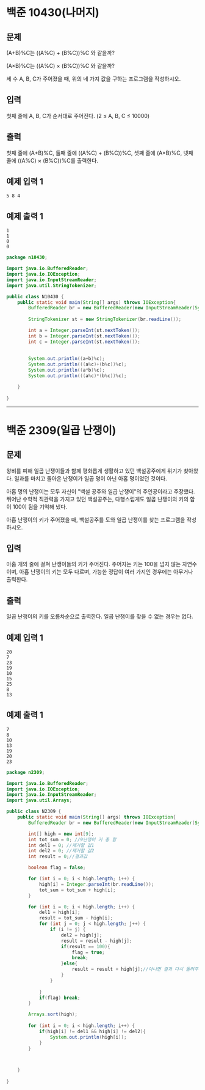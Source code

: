 # 백준 10430(나머지)

## 문제

(A+B)%C는 ((A%C) + (B%C))%C 와 같을까?

(A×B)%C는 ((A%C) × (B%C))%C 와 같을까?

세 수 A, B, C가 주어졌을 때, 위의 네 가지 값을 구하는 프로그램을 작성하시오.

## 입력

첫째 줄에 A, B, C가 순서대로 주어진다. (2 ≤ A, B, C ≤ 10000)

## 출력

첫째 줄에 (A+B)%C, 둘째 줄에 ((A%C) + (B%C))%C, 셋째 줄에 (A×B)%C, 넷째 줄에 ((A%C) × (B%C))%C를 출력한다.

## 예제 입력 1 

```
5 8 4
```

## 예제 출력 1 

```
1
1
0
0
```



```java
package n10430;

import java.io.BufferedReader;
import java.io.IOException;
import java.io.InputStreamReader;
import java.util.StringTokenizer;

public class N10430 {
    public static void main(String[] args) throws IOException{
        BufferedReader br = new BufferedReader(new InputStreamReader(System.in));
        
        StringTokenizer st = new StringTokenizer(br.readLine());

        int a = Integer.parseInt(st.nextToken());
        int b = Integer.parseInt(st.nextToken());
        int c = Integer.parseInt(st.nextToken());
        
        
        System.out.println((a+b)%c);
        System.out.println(((a%c)+(b%c))%c);
        System.out.println((a*b)%c);
        System.out.println(((a%c)*(b%c))%c);

    }
    
}

```





------



# 백준 2309(일곱 난쟁이)

## 문제

왕비를 피해 일곱 난쟁이들과 함께 평화롭게 생활하고 있던 백설공주에게 위기가 찾아왔다. 일과를 마치고 돌아온 난쟁이가 일곱 명이 아닌 아홉 명이었던 것이다.

아홉 명의 난쟁이는 모두 자신이 "백설 공주와 일곱 난쟁이"의 주인공이라고 주장했다. 뛰어난 수학적 직관력을 가지고 있던 백설공주는, 다행스럽게도 일곱 난쟁이의 키의 합이 100이 됨을 기억해 냈다.

아홉 난쟁이의 키가 주어졌을 때, 백설공주를 도와 일곱 난쟁이를 찾는 프로그램을 작성하시오.

## 입력

아홉 개의 줄에 걸쳐 난쟁이들의 키가 주어진다. 주어지는 키는 100을 넘지 않는 자연수이며, 아홉 난쟁이의 키는 모두 다르며, 가능한 정답이 여러 가지인 경우에는 아무거나 출력한다.

## 출력

일곱 난쟁이의 키를 오름차순으로 출력한다. 일곱 난쟁이를 찾을 수 없는 경우는 없다.

## 예제 입력 1 

```
20
7
23
19
10
15
25
8
13
```

## 예제 출력 1 

```
7
8
10
13
19
20
23
```



```java
package n2309;

import java.io.BufferedReader;
import java.io.IOException;
import java.io.InputStreamReader;
import java.util.Arrays;

public class N2309 {
    public static void main(String[] args) throws IOException{
        BufferedReader br = new BufferedReader(new InputStreamReader(System.in));

        int[] high = new int[9];
        int tot_sum = 0; //9난쟁이 키 총 합
        int del1 = 0; //제거할 값1
        int del2 = 0; //제거할 값2
        int result = 0;//결과값

        boolean flag = false;

        for (int i = 0; i < high.length; i++) {
            high[i] = Integer.parseInt(br.readLine());
            tot_sum = tot_sum + high[i];
        }

        for (int i = 0; i < high.length; i++) {
            del1 = high[i];
            result = tot_sum - high[i];
            for (int j = 0; j < high.length; j++) {
                if (i != j) {
                    del2 = high[j];
                    result = result - high[j];
                    if(result == 100){
                        flag = true;
                        break;
                    }else{
                        result = result + high[j];//아니면 결과 다시 돌려주장..
                    }
                }
                
            }
            if(flag) break;
        }

        Arrays.sort(high);
        
        for (int i = 0; i < high.length; i++) {
            if(high[i] != del1 && high[i] != del2){
                System.out.println(high[i]);
            }
        }



    }
    
}

```

